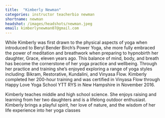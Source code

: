 ```yaml
---
title:  "Kimberly Newman"
categories: instructor teacherbio newman
shortname: newman
headshot: /images/headshots/newman.jpeg
email: kimberlynewman07@gmail.com
---
```

While Kimberly was first drawn to the physical aspects of yoga when introduced to Beryl Bender Birch’s Power Yoga, she more fully embraced the power of meditation and breathwork when preparing to hypnobirth her daughter, Grace, eleven years ago. This balance of mind, body, and breath has become the cornerstone of her yoga practice and wellbeing. Through her practice and training she’s enjoyed exploring a range of yoga styles including: Bikram, Restorative, Kundalini, and Vinyasa Flow. Kimberly completed her 200-hour training and was certified in Vinyasa Flow through Happy Love Yoga School YTT RYS in New Hampshire in November 2016.

Kimberly teaches middle and high school science. She enjoys raising and learning from her two daughters and is a lifelong outdoor enthusiast. Kimberly brings a playful spirit, her love of nature, and the wisdom of her life experience into her yoga classes
